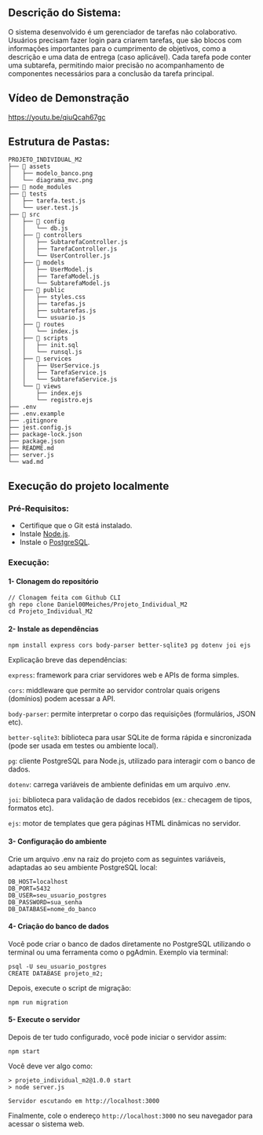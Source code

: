 ## Descrição do Sistema:

O sistema desenvolvido é um gerenciador de tarefas não colaborativo. Usuários precisam fazer login para criarem tarefas, que são blocos com informações importantes para o cumprimento de objetivos, como a descrição e uma data de entrega (caso aplicável). Cada tarefa pode conter uma subtarefa, permitindo maior precisão no acompanhamento de componentes necessários para a conclusão da tarefa principal.

## Vídeo de Demonstração

https://youtu.be/qiuQcah67gc

## Estrutura de Pastas:

```
PROJETO_INDIVIDUAL_M2
├── 📁 assets
│   ├── modelo_banco.png
│   └── diagrama_mvc.png
├── 📁 node_modules
├── 📁 tests
│   ├── tarefa.test.js
│   └── user.test.js
├── 📁 src
│   ├── 📁 config
│   │   └── db.js
│   ├── 📁 controllers
│   │   ├── SubtarefaController.js
│   │   ├── TarefaController.js
│   │   └── UserController.js
│   ├── 📁 models
│   │   ├── UserModel.js
│   │   ├── TarefaModel.js
│   │   └── SubtarefaModel.js
│   ├── 📁 public
│   │   ├── styles.css
│   │   ├── tarefas.js
│   │   ├── subtarefas.js
│   │   └── usuario.js
│   ├── 📁 routes
│   │   └── index.js
│   ├── 📁 scripts
│   │   ├── init.sql
│   │   └── runsql.js
│   ├── 📁 services
│   │   ├── UserService.js
│   │   ├── TarefaService.js
│   │   └── SubtarefaService.js
│   └── 📁 views
│       ├── index.ejs
│       └── registro.ejs
├── .env
├── .env.example
├── .gitignore
├── jest.config.js
├── package-lock.json
├── package.json
├── README.md
├── server.js
└── wad.md
```

## Execução do projeto localmente

### Pré-Requisitos:
- Certifique que o Git está instalado.
- Instale [Node.js](https://nodejs.org/pt).
- Instale o [PostgreSQL](https://www.postgresql.org/).

### Execução:

#### 1- Clonagem do repositório
```
// Clonagem feita com Github CLI
gh repo clone Daniel00Meiches/Projeto_Individual_M2
cd Projeto_Individual_M2
```

#### 2- Instale as dependências
```
npm install express cors body-parser better-sqlite3 pg dotenv joi ejs
```
Explicação breve das dependências:

```express```: framework para criar servidores web e APIs de forma simples.

```cors```: middleware que permite ao servidor controlar quais origens (domínios) podem acessar a API.

```body-parser```: permite interpretar o corpo das requisições (formulários, JSON etc).

```better-sqlite3```: biblioteca para usar SQLite de forma rápida e sincronizada (pode ser usada em testes ou ambiente local).

```pg```: cliente PostgreSQL para Node.js, utilizado para interagir com o banco de dados.

```dotenv```: carrega variáveis de ambiente definidas em um arquivo .env.

```joi```: biblioteca para validação de dados recebidos (ex.: checagem de tipos, formatos etc).

```ejs```: motor de templates que gera páginas HTML dinâmicas no servidor.

#### 3- Configuração do ambiente
Crie um arquivo .env na raiz do projeto com as seguintes variáveis, adaptadas ao seu ambiente PostgreSQL local:
```
DB_HOST=localhost
DB_PORT=5432
DB_USER=seu_usuario_postgres
DB_PASSWORD=sua_senha
DB_DATABASE=nome_do_banco
```

#### 4- Criação do banco de dados
Você pode criar o banco de dados diretamente no PostgreSQL utilizando o terminal ou uma ferramenta como o pgAdmin. Exemplo via terminal:
```
psql -U seu_usuario_postgres
CREATE DATABASE projeto_m2;
```
Depois, execute o script de migração:
```
npm run migration
```

#### 5- Execute o servidor
Depois de ter tudo configurado, você pode iniciar o servidor assim:
```
npm start
```
Você deve ver algo como:
```
> projeto_individual_m2@1.0.0 start
> node server.js

Servidor escutando em http://localhost:3000
```
Finalmente, cole o endereço ```http://localhost:3000``` no seu navegador para acessar o sistema web.